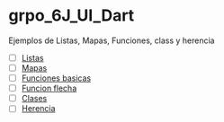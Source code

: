 # grpo_6J_UI_Dart
Ejemplos de Listas, Mapas, Funciones, class y herencia
- [ ] [Listas](https://dartpad.dartlang.org/b879a8e8cd465f58717f1068472eb61f)
- [ ] [Mapas](https://dartpad.dartlang.org/)
- [ ] [Funciones basicas](https://dartpad.dartlang.org/)
- [ ] [Funcion flecha](https://dartpad.dartlang.org/)
- [ ] [Clases](https://dartpad.dartlang.org/)
- [ ] [Herencia](https://dartpad.dartlang.org/)
